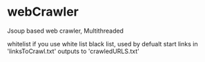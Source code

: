 # webCrawler
Jsoup based web crawler, Multithreaded

whitelist if you use white list
black list, used by defualt
start links in 'linksToCrawl.txt'
outputs to 'crawledURLS.txt'
